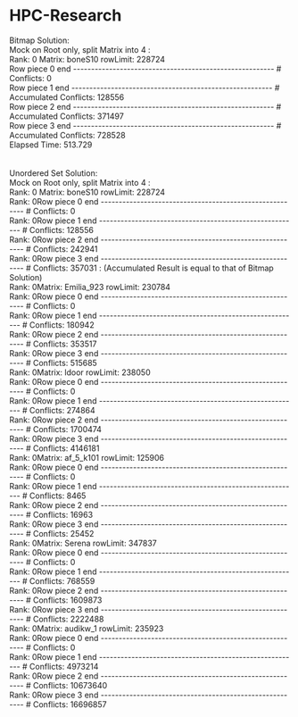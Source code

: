 # HPC-Research
Bitmap Solution: <br />
Mock on Root only, split Matrix into 4 :   <br />
Rank: 0 Matrix: boneS10 rowLimit: 228724 <br />
Row piece 0 end --------------------------------------------------------  # Conflicts: 0 <br />
Row piece 1 end --------------------------------------------------------  # Accumulated Conflicts: 128556 <br />
Row piece 2 end --------------------------------------------------------  # Accumulated Conflicts: 371497 <br />
Row piece 3 end --------------------------------------------------------  # Accumulated Conflicts: 728528 <br />
Elapsed Time: 513.729 <br />
<br />
<br />
Unordered Set Solution: <br />
Mock on Root only, split Matrix into 4 :   <br />
Rank: 0 Matrix: boneS10 rowLimit: 228724 <br />
Rank: 0Row piece 0 end --------------------------------------------------------  # Conflicts: 0 <br />
Rank: 0Row piece 1 end --------------------------------------------------------  # Conflicts: 128556 <br />
Rank: 0Row piece 2 end --------------------------------------------------------  # Conflicts: 242941 <br />
Rank: 0Row piece 3 end --------------------------------------------------------  # Conflicts: 357031 : (Accumulated Result is equal to that of Bitmap Solution) <br />
Rank: 0Matrix: Emilia_923 rowLimit: 230784 <br />
Rank: 0Row piece 0 end --------------------------------------------------------  # Conflicts: 0 <br />
Rank: 0Row piece 1 end --------------------------------------------------------  # Conflicts: 180942 <br />
Rank: 0Row piece 2 end --------------------------------------------------------  # Conflicts: 353517 <br />
Rank: 0Row piece 3 end --------------------------------------------------------  # Conflicts: 515685 <br />
Rank: 0Matrix: ldoor rowLimit: 238050 <br />
Rank: 0Row piece 0 end --------------------------------------------------------  # Conflicts: 0 <br />
Rank: 0Row piece 1 end --------------------------------------------------------  # Conflicts: 274864 <br />
Rank: 0Row piece 2 end --------------------------------------------------------  # Conflicts: 1700474 <br />
Rank: 0Row piece 3 end --------------------------------------------------------  # Conflicts: 4146181 <br />
Rank: 0Matrix: af_5_k101 rowLimit: 125906 <br />
Rank: 0Row piece 0 end --------------------------------------------------------  # Conflicts: 0 <br />
Rank: 0Row piece 1 end --------------------------------------------------------  # Conflicts: 8465 <br />
Rank: 0Row piece 2 end --------------------------------------------------------  # Conflicts: 16963 <br />
Rank: 0Row piece 3 end --------------------------------------------------------  # Conflicts: 25452 <br />
Rank: 0Matrix: Serena rowLimit: 347837 <br />
Rank: 0Row piece 0 end --------------------------------------------------------  # Conflicts: 0 <br />
Rank: 0Row piece 1 end --------------------------------------------------------  # Conflicts: 768559 <br />
Rank: 0Row piece 2 end --------------------------------------------------------  # Conflicts: 1609873 <br />
Rank: 0Row piece 3 end --------------------------------------------------------  # Conflicts: 2222488 <br />
Rank: 0Matrix: audikw_1 rowLimit: 235923 <br />
Rank: 0Row piece 0 end --------------------------------------------------------  # Conflicts: 0 <br />
Rank: 0Row piece 1 end --------------------------------------------------------  # Conflicts: 4973214 <br />
Rank: 0Row piece 2 end --------------------------------------------------------  # Conflicts: 10673640 <br />
Rank: 0Row piece 3 end --------------------------------------------------------  # Conflicts: 16696857 <br />
